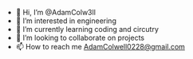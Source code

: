 - 👋 Hi, I’m @AdamColw3ll
- 👀 I’m interested in engineering
- 🌱 I’m currently learning coding and circutry
- 💞️ I’m looking to collaborate on projects
- 📫 How to reach me AdamColwell0228@gmail.com

<!---
AdamColw3ll/AdamColw3ll is a ✨ special ✨ repository because its `README.md` (this file) appears on your GitHub profile.
You can click the Preview link to take a look at your changes.
--->
